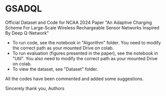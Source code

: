 # GSADQL
Official Dataset and Code for NCAA 2024 Paper "An Adaptive Charging Scheme For Large-Scale Wireless Rechargeable Sensor Networks Inspired By Deep Q-Network"
- To run code, see the notebook in "Algorithm" folder. You need to modify the correct path as your mounted Drive on colab.
- To run evaluation (figures presented in the paper), see the notebook in "Util". You also need to modify the correct path as your mounted Drive on colab.
- To view the dataset, see "Dataset" folder.

All the codes have been commented and added some suggestions.

Sincerely thank you,
Authors
